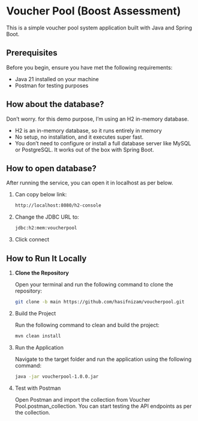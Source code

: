 # Voucher Pool (Boost Assessment)

This is a simple voucher pool system application built with Java and Spring Boot.

## Prerequisites

Before you begin, ensure you have met the following requirements:
- Java 21 installed on your machine
- Postman for testing purposes

## How about the database?

Don’t worry. for this demo purpose, I’m using an H2 in-memory database.
- H2 is an in-memory database, so it runs entirely in memory
- No setup, no installation, and it executes super fast.
- You don’t need to configure or install a full database server like MySQL or PostgreSQL. It works out of the box with Spring Boot.

## How to open database?

After running the service, you can open it in localhost as per below.

1. Can copy below link:
   ```sh
   http://localhost:8080/h2-console
   
2. Change the JDBC URL to:

   ```sh
   jdbc:h2:mem:voucherpool
   
3. Click connect

## How to Run It Locally

1. **Clone the Repository**

   Open your terminal and run the following command to clone the repository:

   ```sh
   git clone -b main https://github.com/hasifnizam/voucherpool.git

2. Build the Project

   Run the following command to clean and build the project:

   ```sh
   mvn clean install

3. Run the Application

   Navigate to the target folder and run the application using the following command:

   ```sh
   java -jar voucherpool-1.0.0.jar

4. Test with Postman

   Open Postman and import the collection from Voucher Pool.postman_collection. You can start testing the API endpoints as per the collection.
